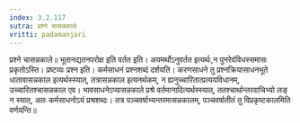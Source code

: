 ```yaml
---
index: 3.2.117
sutra: प्रश्ने चासन्नकाले
vritti: padamanjari
---
```


 प्रश्ने चासन्नकाले॥ भूतानद्यतनपरोक्ष इति वर्तत इति। अयमर्थोऽनुवर्तत इत्यर्थः,न पुनरेवंविधस्समासः प्रकृतोऽस्ति। प्रष्टव्यः प्रश्न इति। कर्मसाधनं प्रश्नशब्दं दर्शयति। करणसाधने तु प्रश्नक्रियासाधनभूते धातावासन्नकाल इत्यर्थस्स्यात्, तत्रासन्नकाल इत्यनर्थकम्, न ह्यनुच्चारितात्प्रत्ययविधानम्, उच्चारितश्चासन्नकाल एव। भावसाधनेऽप्यासन्नकाले प्रश्रे वर्तमानादित्यर्थस्स्यात्, ततश्चार्थान्तरवाचिभ्यो लङ् न स्यात्, अतः कर्मसाधनोऽयं प्रश्रशब्दः। तत्र पञ्चवर्षाभ्यन्तरमासन्नकालम्, पञ्चवर्षातीतं तु विप्रकृष्टकालमिति वर्णयन्ति॥